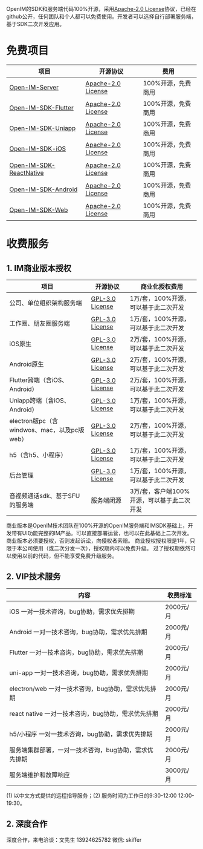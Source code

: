 OpenIM的SDK和服务端代码100%开源，采用[Apache-2.0 License](https://github.com/OpenIMSDK/Open-IM-Server/blob/main/LICENSE)协议，已经在github公开，任何团队和个人都可以免费使用。开发者可以选择自行部署服务端，基于SDK二次开发应用。

# 免费项目

| 项目                                                         | 开源协议                                                     | 费用               |
| ------------------------------------------------------------ | ------------------------------------------------------------ | ------------------ |
| [Open-IM-Server](https://github.com/OpenIMSDK/Open-IM-Server) | [ Apache-2.0 License](https://github.com/OpenIMSDK/Open-IM-Server/blob/main/LICENSE) | 100%开源，免费商用 |
| [Open-IM-SDK-Flutter](https://github.com/OpenIMSDK/Open-IM-SDK-Flutter) | [ Apache-2.0 License](https://github.com/OpenIMSDK/Open-IM-Server/blob/main/LICENSE) | 100%开源，免费商用 |
| [Open-IM-SDK-Uniapp](https://github.com/OpenIMSDK/Open-IM-SDK-Uniapp) | [ Apache-2.0 License](https://github.com/OpenIMSDK/Open-IM-Server/blob/main/LICENSE) | 100%开源，免费商用 |
| [Open-IM-SDK-iOS](https://github.com/OpenIMSDK/Open-IM-SDK-iOS) | [ Apache-2.0 License](https://github.com/OpenIMSDK/Open-IM-Server/blob/main/LICENSE) | 100%开源，免费商用 |
| [Open-IM-SDK-ReactNative](https://github.com/OpenIMSDK/Open-IM-SDK-ReactNative) | [ Apache-2.0 License](https://github.com/OpenIMSDK/Open-IM-Server/blob/main/LICENSE) | 100%开源，免费商用 |
| [Open-IM-SDK-Android](https://github.com/OpenIMSDK/Open-IM-SDK-Android) | [ Apache-2.0 License](https://github.com/OpenIMSDK/Open-IM-Server/blob/main/LICENSE) | 100%开源，免费商用 |
| [Open-IM-SDK-Web](https://github.com/OpenIMSDK/Open-IM-SDK-Web) | [ Apache-2.0 License](https://github.com/OpenIMSDK/Open-IM-Server/blob/main/LICENSE) | 100%开源，免费商用 |

# 收费服务
## 1. IM商业版本授权
| 项目                                 | 开源协议                                                     | 商业化授权费用                  |
|------------------------------------| ------------------------------------------------------------ |--------------------------|
| 公司、单位组织架构服务端                       | [GPL-3.0 License](https://github.com/OpenIMSDK/OpenMetaOffice-Flutter/blob/main/LICENSE) | 1万/套，100%开源，可以基于此二次开发    |
| 工作圈、朋友圈服务端                         | [GPL-3.0 License](https://github.com/OpenIMSDK/OpenMetaOffice-Flutter/blob/main/LICENSE) | 1万/套，100%开源，可以基于此二次开发    |
| iOS原生                              | [GPL-3.0 License](https://github.com/OpenIMSDK/OpenMetaOffice-Flutter/blob/main/LICENSE) | 2万/套，100%开源，可以基于此二次开发    |
| Android原生                          | [GPL-3.0 License](https://github.com/OpenIMSDK/OpenMetaOffice-Flutter/blob/main/LICENSE) | 2万/套，100%开源，可以基于此二次开发    |
| Flutter跨端（含iOS、Android）            | [GPL-3.0 License](https://github.com/OpenIMSDK/OpenMetaOffice-Flutter/blob/main/LICENSE) | 2万/套，100%开源，可以基于此二次开发    |
| Uniapp跨端（含iOS、Android）             | [GPL-3.0 License](https://github.com/OpenIMSDK/OpenMetaOffice-Flutter/blob/main/LICENSE) | 1万/套，100%开源，可以基于此二次开发    |
| electron版pc（含windwos、mac，以及pc版web） | [GPL-3.0 License](https://github.com/OpenIMSDK/OpenMetaOffice-Flutter/blob/main/LICENSE) | 2万/套，100%开源，可以基于此二次开发    |
| h5（含h5、小程序）                        | [GPL-3.0 License](https://github.com/OpenIMSDK/OpenMetaOffice-Flutter/blob/main/LICENSE) | 1万/套，100%开源，可以基于此二次开发    |
| 后台管理                               | [GPL-3.0 License](https://github.com/OpenIMSDK/OpenMetaOffice-Flutter/blob/main/LICENSE) | 1万/套，100%开源，可以基于此二次开发    |
| 音视频通话sdk、基于SFU的服务端                 | 服务端闭源                                                   | 3万/套，客户端100%开源，可以基于此二次开发 |

商业版本是OpenIM技术团队在100%开源的OpenIM服务端和IMSDK基础上，开发带有UI功能完整的IM产品。可以直接部署运营，也可以在此基础上二次开发。商业版本必须要授权，否则发起诉讼，向侵权者索赔。
商业授权授权限是1年，只限于本公司使用（或二次分发一次），授权期内可以免费升级。 过了授权期依然可以使用以前的代码，但不能享受免费升级服务。

## 2. VIP技术服务
| 内容                                                         | 收费标准 |
| ------------------------------------------------------------ | -------------- |
|  iOS 一对一技术咨询，bug协助，需求优先排期                              |       2000元/月         |
|  Android 一对一技术咨询，bug协助，需求优先排期                              |       2000元/月         |
|  Flutter 一对一技术咨询，bug协助，需求优先排期                              |       2000元/月         |
|  uni-app 一对一技术咨询，bug协助，需求优先排期                              |       2000元/月         |
|  electron/web 一对一技术咨询，bug协助，需求优先排期                              |       2000元/月         |
|  react native 一对一技术咨询，bug协助，需求优先排期                              |       2000元/月         |
|  h5/小程序 一对一技术咨询，bug协助，需求优先排期                              |       2000元/月         |
| 服务端集群部署，一对一技术咨询，bug协助，需求优先排期 |           2000元/月     |
| 服务端维护和故障响应 |           3000元/月     |

(1) 以中文方式提供的远程指导服务；(2) 服务时间为工作日的9:30-12:00 12:00-19:30。



## 2. 深度合作
深度合作，来电洽谈：文先生 13924625782 
微信: skiffer

